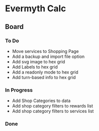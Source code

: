 # Evermyth Calc

## Board

### To Do

- Move services to Shopping Page
- Add a backup and import file option
- Add svg image to hex grid
- Add Labels to hex grid
- Add a readonly mode to hex grid
- Add turn-based info to hex grid

### In Progress

- Add Shop Categories to data
- Add shop category filters to rewards list
- Add shop category filters to services list

### Done
